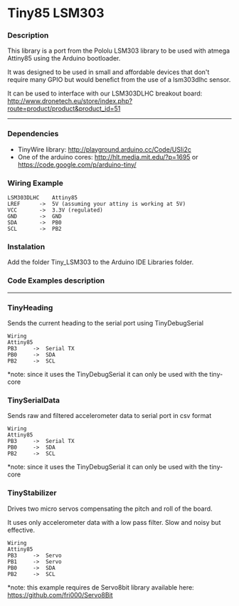 Tiny85 LSM303
===========

### Description
This library is a port from the Pololu LSM303 library to be used with atmega Attiny85 using the Arduino bootloader.

It was designed to be used in small and affordable devices that don't require many GPIO but would benefict from the use of a
lsm303dlhc sensor. 

It can be used to interface with our LSM303DLHC breakout board: http://www.dronetech.eu/store/index.php?route=product/product&product_id=51

---

### Dependencies

* TinyWire library: http://playground.arduino.cc/Code/USIi2c
* One of the arduino cores: http://hlt.media.mit.edu/?p=1695 or https://code.google.com/p/arduino-tiny/

### Wiring Example


    LSM303DLHC    Attiny85
    LREF      ->  5V (assuming your attiny is working at 5V)
    VCC       ->  3.3V (regulated)
    GND       ->  GND
    SDA       ->  PB0
    SCL       ->  PB2
    
### Instalation 

Add the folder Tiny_LSM303 to the Arduino IDE Libraries folder.
    
### Code Examples description

---

### TinyHeading

Sends the current heading to the serial port using TinyDebugSerial

    Wiring
    Attiny85
    PB3     ->  Serial TX 
    PB0     ->  SDA 
    PB2     ->  SCL
    
*note: since it uses the TinyDebugSerial it can only be used with the tiny-core
    
### TinySerialData

Sends raw and filtered accelerometer data to serial port in csv format

    Wiring
    Attiny85
    PB3     ->  Serial TX 
    PB0     ->  SDA 
    PB2     ->  SCL
    
*note: since it uses the TinyDebugSerial it can only be used with the tiny-core
    
### TinyStabilizer

Drives two micro servos compensating the pitch and roll of the board. 

It uses only accelerometer data with a low pass filter. Slow and noisy but effective.

    Wiring
    Attiny85
    PB3     ->  Servo
    PB1     ->  Servo
    PB0     ->  SDA 
    PB2     ->  SCL
    
*note: this example requires de Servo8bit library available here: https://github.com/fri000/Servo8Bit

    
    










